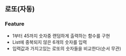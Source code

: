 ## 로또(자동)

### Feature

- 1부터 45까지 숫자중 랜덤하게 출력하는 함수를 구현
- List에 중복되지 않은 6개의 숫자를 입력
- 입력값과 가지고있는 로또의 숫자들을 비교한다(순서 무관)
